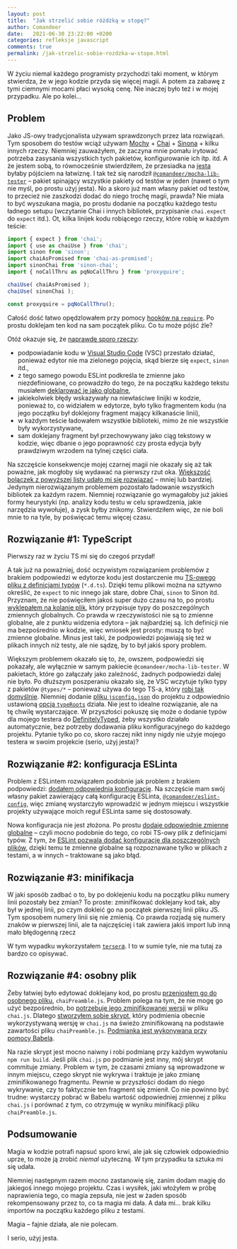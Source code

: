 ```yaml
---
layout: post
title:  "Jak strzelić sobie różdżką w stopę?"
author: Comandeer
date:   2021-06-30 23:22:00 +0200
categories: refleksje javascript
comments: true
permalink: /jak-strzelic-sobie-rozdzka-w-stope.html
---
```


W życiu niemal każdego programisty przychodzi taki moment, w którym stwierdza, że w jego kodzie przyda się więcej magii. A potem za zabawę z tymi ciemnymi mocami płaci wysoką cenę. Nie inaczej było też i w mojej przypadku. Ale po kolei…

## Problem

Jako JS-owy tradycjonalista używam sprawdzonych przez lata rozwiązań. Tym sposobem do testów wciąż używam [Mochy](https://mochajs.org/) + [Chai](https://www.chaijs.com/) + [Sinona](https://sinonjs.org/) + kilku innych rzeczy. Niemniej zauważyłem, że zaczyna mnie pomału irytować potrzeba zasysania wszystkich tych pakietów, konfigurowanie ich itp. itd. A że jestem sobą, to równocześnie stwierdziłem, że przesiadka na [jesta](https://jestjs.io/) byłaby pójściem na łatwiznę. I tak też się narodził [`@comandeer/mocha-lib-tester`](https://www.npmjs.com/package/@comandeer/mocha-lib-tester) – pakiet spinający wszystkie pakiety od testów w jeden (nawet o tym nie myśl, po prostu użyj jesta). No a skoro już mam własny pakiet od testów, to przecież nie zaszkodzi dodać do niego trochę magii, prawda? Nie miała to być wyszukana magia, po prostu dodanie na początku każdego testu ładnego setupu (wczytanie Chai i innych bibliotek, przypisanie `chai.expect`  do `expect` itd.). Ot, kilka linijek kodu robiącego rzeczy, które robię w każdym teście:

```javascript
import { expect } from 'chai';
import { use as chaiUse } from 'chai';
import sinon from 'sinon';
import chaiAsPromised from 'chai-as-promised';
import sinonChai from 'sinon-chai';
import { noCallThru as pqNoCallThru } from 'proxyquire';

chaiUse( chaiAsPromised );
chaiUse( sinonChai );

const proxyquire = pqNoCallThru();
```

Całość dość łatwo opędzlowałem przy pomocy [hooków na `require`](https://blog.comandeer.pl/html-w-node.html). Po prostu doklejam ten kod na sam początek pliku. Co tu może pójść źle?

Otóż okazuje się, że [naprawdę sporo rzeczy](https://github.com/Comandeer/mocha-lib-tester/issues/48):

* podpowiadanie kodu w [Visual Studio Code](https://code.visualstudio.com/) (VSC) przestało działać, ponieważ edytor nie ma zielonego pojęcia, skąd bierze się `expect`, `sinon` itd.,
* z tego samego powodu ESLint podkreśla te zmienne jako niezdefiniowane, co prowadziło do tego, że na początku każdego tekstu musiałem [deklarować je jako globalne](https://eslint.org/docs/user-guide/configuring/language-options#using-configuration-comments-1),
* jakiekolwiek błędy wskazywały na niewłaściwe linijki w kodzie, ponieważ to, co widziałem w edytorze, było tylko fragmentem kodu (na jego początku był doklejony fragment mający kilkanaście linii),
* w każdym teście ładowałem wszystkie biblioteki, mimo że nie wszystkie były wykorzystywane,
* sam doklejany fragment był przechowywany jako ciąg tekstowy w kodzie, więc dbanie o jego poprawność czy prosta edycja były prawdziwym wrzodem na tylnej części ciała.

Na szczęście konsekwencje mojej czarnej magii nie okazały się aż tak poważne, jak mogłoby się wydawać na pierwszy rzut oka. [Większość bolączek z powyższej listy udało mi się rozwiązać](https://github.com/Comandeer/mocha-lib-tester/issues/48#issuecomment-774347537) – mniej lub bardziej. Jedynym nierozwiązanym problemem pozostało ładowanie wszystkich bibliotek za każdym razem. Niemniej rozwiązanie go wymagałoby już jakieś formy heurystyki (np. analizy kodu testu w celu sprawdzenia, jakie narzędzia wywołuje), a zysk byłby znikomy. Stwierdziłem więc, że nie boli mnie to na tyle, by poświęcać temu więcej czasu.

## Rozwiązanie #1: TypeScript

Pierwszy raz w życiu TS mi się do czegoś przydał!

A tak już na poważniej, dość oczywistym rozwiązaniem problemów z brakiem podpowiedzi w edytorze kodu jest dostarczenie mu [TS-owego pliku z definicjami typów](https://www.typescriptlang.org/docs/handbook/declaration-files/introduction.html) (`*.d.ts`). Dzięki temu plikowi można na sztywno określić, że `expect` to nic innego jak stare, dobre Chai, `sinon` to Sinon itd. Przyznam, że nie poświęciłem jakoś super dużo czasu na to, po prostu [wyklepałem na kolanie plik](https://github.com/Comandeer/mocha-lib-tester/blob/30ad51c180bc00a1771d04a5797a2876dca23ee4/mlt.d.ts), który przypisuje typy do poszczególnych zmiennych globalnych. Co prawda w rzeczywistości nie są to zmienne globalne, ale z punktu widzenia edytora – jak najbardziej są. Ich definicji nie ma bezpośrednio w kodzie, więc wniosek jest prosty: muszą to być zmienne globalne. Minus jest taki, że podpowiedzi pojawiają się też w plikach innych niż testy, ale nie sądzę, by to był jakiś spory problem.

Większym problemem okazało się to, że, owszem, podpowiedzi się pokazały, ale wyłącznie w samym pakiecie `@comandeer/mocha-lib-tester`. W pakietach, które go załączały jako zależność, żadnych podpowiedzi dalej nie było. Po dłuższym poszperaniu okazało się, że VSC wczytuje tylko typy z pakietów `@types/*` – ponieważ używa do tego TS-a, który [robi tak domyślnie](https://www.typescriptlang.org/tsconfig/#typeRoots). Niemniej dodanie [pliku `jsconfig.json`](https://code.visualstudio.com/docs/languages/jsconfig) do projektu z odpowiednio ustawioną [opcją `typeRoots`](https://github.com/Comandeer/rollup-lib-bundler/blob/64e6000f6e99ecfcf6c6794343a1937f9cbe6ccc/jsconfig.json#L3-L6) działa. Nie jest to idealne rozwiązanie, ale na tę chwilę wystarczające. W przyszłości pokuszę się może o dodanie typów dla mojego testera do [DefinitelyTyped](https://github.com/DefinitelyTyped/DefinitelyTyped), żeby wszystko działało automatycznie, bez potrzeby dodawania pliku konfiguracyjnego do każdego projektu. Pytanie tylko po co, skoro raczej nikt inny nigdy nie użyje mojego testera w swoim projekcie (serio, użyj jesta)?

## Rozwiązanie #2: konfiguracja ESLinta

Problem z ESLintem rozwiązałem podobnie jak problem z brakiem podpowiedzi: [dodałem odpowiednią konfigurację](https://github.com/Comandeer/eslint-config/commit/9e9673c571b305f00ed6849822cd4dae2d2c951c). Na szczęście mam swój własny pakiet zawierający całą konfigurację ESLinta, [`@comandeer/eslint-config`](https://npmjs.com/package/@comandeer/eslint-config), więc zmianę wystarczyło wprowadzić w jednym miejscu i wszystkie projekty używające moich reguł ESLinta same się dostosowały.

Nowa konfiguracja nie jest złożona. Po prostu [dodaje odpowiednie zmienne globalne](https://eslint.org/docs/user-guide/configuring/language-options#using-configuration-files-1) – czyli mocno podobnie do tego, co robi TS-owy plik z definicjami typów. Z tym, że [ESLint pozwala dodać konfigurację dla poszczególnych plików](https://eslint.org/docs/user-guide/configuring/configuration-files#configuration-based-on-glob-patterns), dzięki temu te zmienne globalne są rozpoznawane tylko w plikach z testami, a w innych – traktowane są jako błąd.

## Rozwiązanie #3: minifikacja

W jaki sposób zadbać o to, by po doklejeniu kodu na początku pliku numery linii pozostały bez zmian? To proste: zminifikować doklejany kod tak, aby był w jednej linii, po czym dokleić go na początek pierwszej linii pliku JS. Tym sposobem numery linii się nie zmienią. Co prawda rozjadą się numery znaków w pierwszej linii, ale ta najczęściej i tak zawiera jakiś import lub inną mało błędogenną rzecz

W tym wypadku wykorzystałem [`terser`a](https://www.npmjs.com/package/terser). I to w sumie tyle, nie ma tutaj za bardzo co opisywać.

## Rozwiązanie #4: osobny plik

Żeby łatwiej było edytować doklejany kod, po prostu [przeniosłem go do osobnego pliku](https://github.com/Comandeer/mocha-lib-tester/blob/30ad51c180bc00a1771d04a5797a2876dca23ee4/src/hooks/chaiPreamble.js), `chaiPreamble.js`. Problem polega na tym, że nie mogę go użyć bezpośrednio, bo [potrzebuję jego zminifikowanej wersji](https://github.com/Comandeer/mocha-lib-tester/blob/30ad51c180bc00a1771d04a5797a2876dca23ee4/src/hooks/chai.js#L3) w pliku `chai.js`. Dlatego [stworzyłem sobie skrypt](https://github.com/Comandeer/mocha-lib-tester/blob/30ad51c180bc00a1771d04a5797a2876dca23ee4/dev/prepareChaiPreamble.js), który podmienia obecnie wykorzystywaną wersję w `chai.js` na świeżo zminifikowaną na podstawie zawartości pliku `chaiPreamble.js`. [Podmianka jest wykonywana przy pomocy Babela](https://blog.comandeer.pl/bujajac-sie-na-galezi-ast.html).

Na razie skrypt jest mocno naiwny i robi podmianę przy każdym wywołaniu `npm run build`. Jeśli plik `chai.js` po podmianie jest inny, mój skrypt commituje zmiany. Problem w tym, że czasami zmiany są wprowadzone w innym miejscu, czego skrypt nie wykrywa i traktuje je jako zmianę zminifikowanego fragmentu. Pewnie w przyszłości dodam do niego wykrywanie, czy to faktycznie ten fragment się zmienił. Co nie powinno być trudne: wystarczy pobrać w Babelu wartość odpowiedniej zmiennej z pliku `chai.js` i porównać z tym, co otrzymuję w wyniku minifikacji pliku `chaiPreamble.js`.

## Podsumowanie

Magia w kodzie potrafi napsuć sporo krwi, ale jak się człowiek odpowiednio uprze, to może ją zrobić _niemal_ użyteczną. W tym przypadku ta sztuka mi się udała.

Niemniej następnym razem mocno zastanowię się, zanim dodam magię do jakiegoś innego mojego projektu. Czas i wysiłek, jaki włożyłem w próbę naprawienia tego, co magia zepsuła, nie jest w żaden sposób rekompensowany przez to, co ta magia mi dała. A dała mi… brak kilku importów na początku każdego pliku z testami.

Magia – fajnie działa, ale nie polecam.

I serio, użyj jesta.

